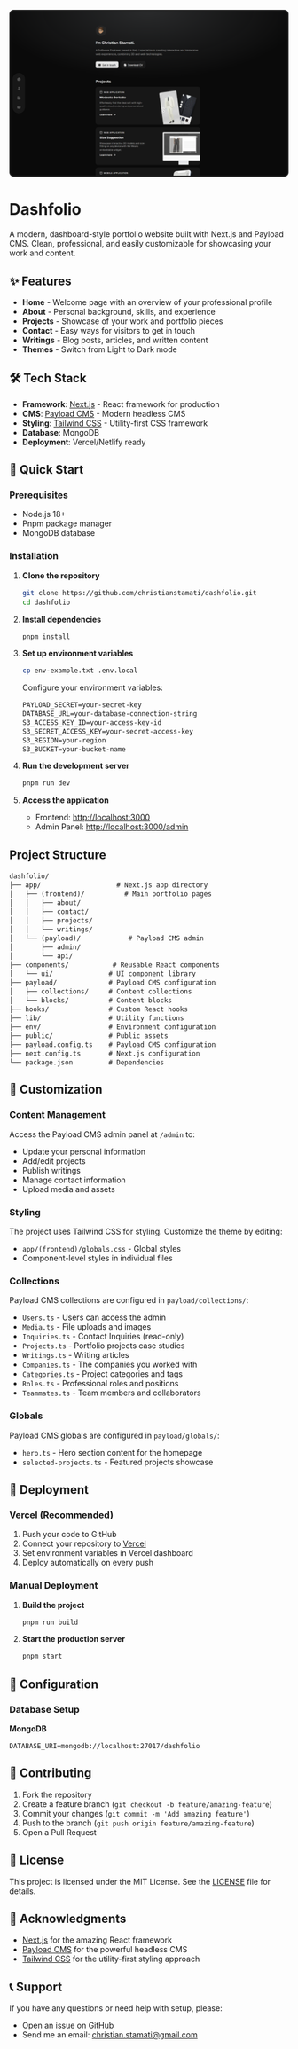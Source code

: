 ![project-preview](./images/project-thumbnail.png)

# Dashfolio

A modern, dashboard-style portfolio website built with Next.js and Payload CMS. Clean, professional, and easily customizable for showcasing your work and content.

## ✨ Features

- **Home** - Welcome page with an overview of your professional profile
- **About** - Personal background, skills, and experience
- **Projects** - Showcase of your work and portfolio pieces
- **Contact** - Easy ways for visitors to get in touch
- **Writings** - Blog posts, articles, and written content
- **Themes** - Switch from Light to Dark mode

## 🛠️ Tech Stack

- **Framework**: [Next.js](https://nextjs.org/) - React framework for production
- **CMS**: [Payload CMS](https://payloadcms.com/) - Modern headless CMS
- **Styling**: [Tailwind CSS](https://tailwindcss.com/) - Utility-first CSS framework
- **Database**: MongoDB
- **Deployment**: Vercel/Netlify ready

## 🚀 Quick Start

### Prerequisites

- Node.js 18+ 
- Pnpm package manager
- MongoDB database

### Installation

1. **Clone the repository**
   ```bash
   git clone https://github.com/christianstamati/dashfolio.git
   cd dashfolio
   ```

2. **Install dependencies**
   ```bash
   pnpm install
   ```

3. **Set up environment variables**
   ```bash
   cp env-example.txt .env.local
   ```
   
   Configure your environment variables:
   ```env
   PAYLOAD_SECRET=your-secret-key
   DATABASE_URL=your-database-connection-string
   S3_ACCESS_KEY_ID=your-access-key-id
   S3_SECRET_ACCESS_KEY=your-secret-access-key
   S3_REGION=your-region
   S3_BUCKET=your-bucket-name
   ```

4. **Run the development server**
   ```bash
   pnpm run dev
   ```

5. **Access the application**
   - Frontend: [http://localhost:3000](http://localhost:3000)
   - Admin Panel: [http://localhost:3000/admin](http://localhost:3000/admin)

## Project Structure

```
dashfolio/
├── app/                   # Next.js app directory
│   ├── (frontend)/          # Main portfolio pages
│   │   ├── about/
│   │   ├── contact/
│   │   ├── projects/
│   │   └── writings/
│   └── (payload)/            # Payload CMS admin
│       ├── admin/
│       └── api/
├── components/           # Reusable React components
│   └── ui/              # UI component library
├── payload/             # Payload CMS configuration
│   ├── collections/     # Content collections
│   └── blocks/          # Content blocks
├── hooks/               # Custom React hooks
├── lib/                 # Utility functions
├── env/                 # Environment configuration
├── public/              # Public assets
├── payload.config.ts    # Payload CMS configuration
├── next.config.ts       # Next.js configuration
└── package.json         # Dependencies
```

## 🎨 Customization

### Content Management

Access the Payload CMS admin panel at `/admin` to:
- Update your personal information
- Add/edit projects
- Publish writings
- Manage contact information
- Upload media and assets

### Styling

The project uses Tailwind CSS for styling. Customize the theme by editing:
- `app/(frontend)/globals.css` - Global styles
- Component-level styles in individual files

### Collections

Payload CMS collections are configured in `payload/collections/`:
- `Users.ts` - Users can access the admin
- `Media.ts` - File uploads and images
- `Inquiries.ts` - Contact Inquiries (read-only)
- `Projects.ts` - Portfolio projects case studies
- `Writings.ts` - Writing articles
- `Companies.ts` - The companies you worked with
- `Categories.ts` - Project categories and tags
- `Roles.ts` - Professional roles and positions
- `Teammates.ts` - Team members and collaborators

### Globals

Payload CMS globals are configured in `payload/globals/`:
- `hero.ts` - Hero section content for the homepage
- `selected-projects.ts` - Featured projects showcase


## 🚀 Deployment

### Vercel (Recommended)

1. Push your code to GitHub
2. Connect your repository to [Vercel](https://vercel.com)
3. Set environment variables in Vercel dashboard
4. Deploy automatically on every push

### Manual Deployment

1. **Build the project**
   ```bash
   pnpm run build
   ```

2. **Start the production server**
   ```bash
   pnpm start
   ```

## 🔧 Configuration

### Database Setup

**MongoDB**
```env
DATABASE_URI=mongodb://localhost:27017/dashfolio
```

## 🤝 Contributing

1. Fork the repository
2. Create a feature branch (`git checkout -b feature/amazing-feature`)
3. Commit your changes (`git commit -m 'Add amazing feature'`)
4. Push to the branch (`git push origin feature/amazing-feature`)
5. Open a Pull Request

## 📄 License

This project is licensed under the MIT License. See the [LICENSE](LICENSE) file for details.

## 🙏 Acknowledgments

- [Next.js](https://nextjs.org/) for the amazing React framework
- [Payload CMS](https://payloadcms.com/) for the powerful headless CMS
- [Tailwind CSS](https://tailwindcss.com/) for the utility-first styling approach

## 📞 Support

If you have any questions or need help with setup, please:
- Open an issue on GitHub
- Send me an email: christian.stamati@gmail.com